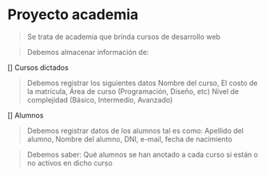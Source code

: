 # Proyecto academia

> Se trata de academia que brinda cursos de desarrollo web  

> Debemos almacenar información de: 

[] Cursos dictados
> Debemos registrar los siguientes datos 
> Nombre del curso,
> El costo de la matrícula,
> Área de curso (Programación, Diseño, etc)
> Nivel de complejidad (Básico, Intermedio, Avanzado)

[] Alumnos
> Debemos registrar datos de los alumnos tal es como:
> Apellido del alumno, 
> Nombre del alumno, 
> DNI, 
> e-mail, 
> fecha de nacimiento

> Debemos saber: 
> Qué alumnos se han anotado a cada curso 
> si están o no activos en dicho curso